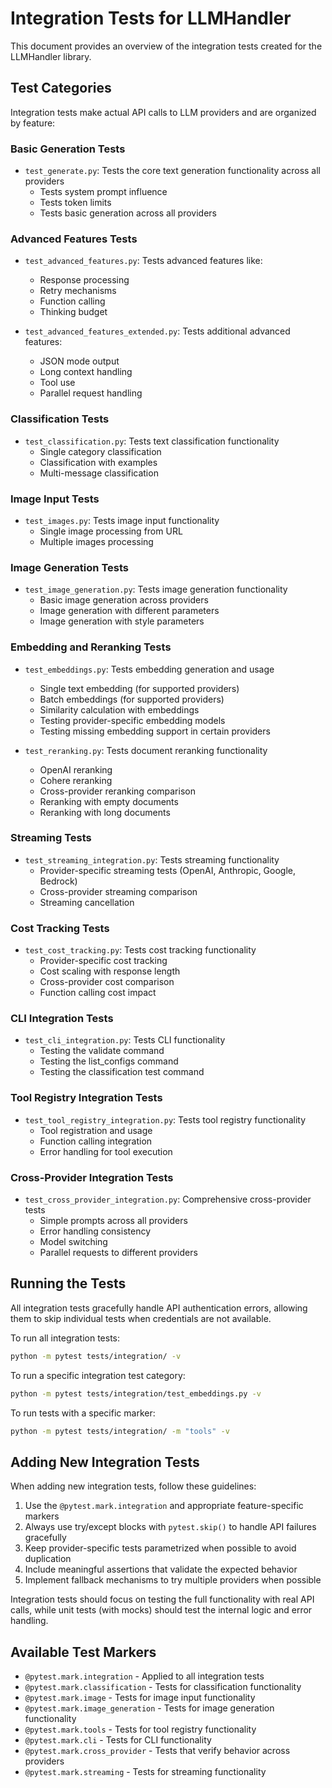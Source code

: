 # Integration Tests for LLMHandler

This document provides an overview of the integration tests created for the LLMHandler library.

## Test Categories

Integration tests make actual API calls to LLM providers and are organized by feature:

### Basic Generation Tests
- `test_generate.py`: Tests the core text generation functionality across all providers
  - Tests system prompt influence
  - Tests token limits
  - Tests basic generation across all providers

### Advanced Features Tests
- `test_advanced_features.py`: Tests advanced features like:
  - Response processing
  - Retry mechanisms
  - Function calling
  - Thinking budget

- `test_advanced_features_extended.py`: Tests additional advanced features:
  - JSON mode output
  - Long context handling
  - Tool use
  - Parallel request handling

### Classification Tests
- `test_classification.py`: Tests text classification functionality
  - Single category classification
  - Classification with examples
  - Multi-message classification

### Image Input Tests
- `test_images.py`: Tests image input functionality
  - Single image processing from URL
  - Multiple images processing

### Image Generation Tests
- `test_image_generation.py`: Tests image generation functionality
  - Basic image generation across providers
  - Image generation with different parameters
  - Image generation with style parameters

### Embedding and Reranking Tests
- `test_embeddings.py`: Tests embedding generation and usage
  - Single text embedding (for supported providers)
  - Batch embeddings (for supported providers)
  - Similarity calculation with embeddings
  - Testing provider-specific embedding models
  - Testing missing embedding support in certain providers

- `test_reranking.py`: Tests document reranking functionality
  - OpenAI reranking
  - Cohere reranking
  - Cross-provider reranking comparison
  - Reranking with empty documents
  - Reranking with long documents

### Streaming Tests
- `test_streaming_integration.py`: Tests streaming functionality
  - Provider-specific streaming tests (OpenAI, Anthropic, Google, Bedrock)
  - Cross-provider streaming comparison
  - Streaming cancellation

### Cost Tracking Tests
- `test_cost_tracking.py`: Tests cost tracking functionality
  - Provider-specific cost tracking
  - Cost scaling with response length
  - Cross-provider cost comparison
  - Function calling cost impact

### CLI Integration Tests
- `test_cli_integration.py`: Tests CLI functionality
  - Testing the validate command
  - Testing the list_configs command
  - Testing the classification test command

### Tool Registry Integration Tests
- `test_tool_registry_integration.py`: Tests tool registry functionality
  - Tool registration and usage
  - Function calling integration
  - Error handling for tool execution

### Cross-Provider Integration Tests
- `test_cross_provider_integration.py`: Comprehensive cross-provider tests
  - Simple prompts across all providers
  - Error handling consistency
  - Model switching
  - Parallel requests to different providers

## Running the Tests

All integration tests gracefully handle API authentication errors, allowing them to skip individual tests when credentials are not available.

To run all integration tests:
```bash
python -m pytest tests/integration/ -v
```

To run a specific integration test category:
```bash
python -m pytest tests/integration/test_embeddings.py -v
```

To run tests with a specific marker:
```bash
python -m pytest tests/integration/ -m "tools" -v
```

## Adding New Integration Tests

When adding new integration tests, follow these guidelines:

1. Use the `@pytest.mark.integration` and appropriate feature-specific markers
2. Always use try/except blocks with `pytest.skip()` to handle API failures gracefully
3. Keep provider-specific tests parametrized when possible to avoid duplication
4. Include meaningful assertions that validate the expected behavior
5. Implement fallback mechanisms to try multiple providers when possible

Integration tests should focus on testing the full functionality with real API calls, while unit tests (with mocks) should test the internal logic and error handling.

## Available Test Markers

- `@pytest.mark.integration` - Applied to all integration tests
- `@pytest.mark.classification` - Tests for classification functionality
- `@pytest.mark.image` - Tests for image input functionality
- `@pytest.mark.image_generation` - Tests for image generation functionality
- `@pytest.mark.tools` - Tests for tool registry functionality
- `@pytest.mark.cli` - Tests for CLI functionality
- `@pytest.mark.cross_provider` - Tests that verify behavior across providers
- `@pytest.mark.streaming` - Tests for streaming functionality
